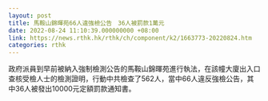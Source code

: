 ```yaml
---
layout: post
title: 馬鞍山錦暉苑66人違強檢公告　36人被罰款1萬元
date: 2022-08-24 11:10:39.000000000 +08:00
link: https://news.rthk.hk/rthk/ch/component/k2/1663773-20220824.htm
categories: rthk
---
```


政府派員到早前被納入強制檢測公告的馬鞍山錦暉苑進行執法，在該幢大廈出入口查核受檢人士的檢測證明，行動中共檢查了562人，當中66人違反強檢公告，其中36人被發出10000元定額罰款通知書。
